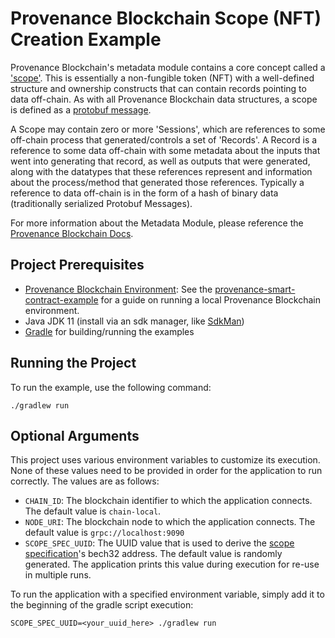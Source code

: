 # Provenance Blockchain Scope (NFT) Creation Example

Provenance Blockchain's metadata module contains a core concept called a ['scope'](https://github.com/provenance-io/provenance/tree/main/x/metadata/spec). 
This is essentially a non-fungible token (NFT) with a well-defined structure and ownership constructs that can contain 
records pointing to data off-chain.  As with all Provenance Blockchain data structures, a scope is defined as a [protobuf message](https://github.com/provenance-io/provenance/blob/main/docs/proto-docs.md).

A Scope may contain zero or more 'Sessions', which are references to some off-chain process that generated/controls
a set of 'Records'. A Record is a reference to some data off-chain with some metadata about the inputs that
went into generating that record, as well as outputs that were generated, along with the datatypes that these references
represent and information about the process/method that generated those references.
Typically a reference to data off-chain is in the form of a hash of binary data (traditionally serialized Protobuf
Messages).

For more information about the Metadata Module, please reference the [Provenance Blockchain Docs](https://docs.provenance.io/modules/metadata-module).

## Project Prerequisites
* [Provenance Blockchain Environment](https://github.com/provenance-io/provenance): See the [provenance-smart-contract-example](../provenance-smart-contract-example) for a guide on running a local Provenance Blockchain environment.
* Java JDK 11 (install via an sdk manager, like [SdkMan](https://sdkman.io/))
* [Gradle](https://gradle.org/install/) for building/running the examples

## Running the Project

To run the example, use the following command:

```shell
./gradlew run
```

## Optional Arguments

This project uses various environment variables to customize its execution.  None of these values need to be provided
in order for the application to run correctly.  The values are as follows:

* `CHAIN_ID`: The blockchain identifier to which the application connects.  The default value is `chain-local`.
* `NODE_URI`: The blockchain node to which the application connects.  The default value is `grpc://localhost:9090`
* `SCOPE_SPEC_UUID`: The UUID value that is used to derive the [scope specification](https://docs.provenance.io/modules/metadata-module#scope-specification)'s bech32 address.  The default value is randomly generated.  The application prints this value during execution for re-use in multiple runs.

To run the application with a specified environment variable, simply add it to the beginning of the gradle script execution:

```shell
SCOPE_SPEC_UUID=<your_uuid_here> ./gradlew run
```
